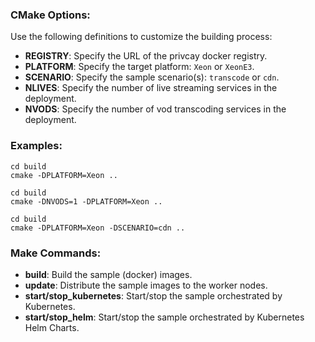 
### CMake Options:

Use the following definitions to customize the building process:   
- **REGISTRY**: Specify the URL of the privcay docker registry.    
- **PLATFORM**: Specify the target platform: `Xeon` or `XeonE3`.  
- **SCENARIO**: Specify the sample scenario(s): `transcode` or `cdn`.  
- **NLIVES**: Specify the number of live streaming services in the deployment. 
- **NVODS**: Specify the number of vod transcoding services in the deployment.  

### Examples:   

```
cd build
cmake -DPLATFORM=Xeon ..
```

```
cd build
cmake -DNVODS=1 -DPLATFORM=Xeon ..
```

```
cd build
cmake -DPLATFORM=Xeon -DSCENARIO=cdn ..
```

### Make Commands:

- **build**: Build the sample (docker) images.  
- **update**: Distribute the sample images to the worker nodes.  
- **start/stop_kubernetes**: Start/stop the sample orchestrated by Kubernetes.   
- **start/stop_helm**: Start/stop the sample orchestrated by Kubernetes Helm Charts.   

